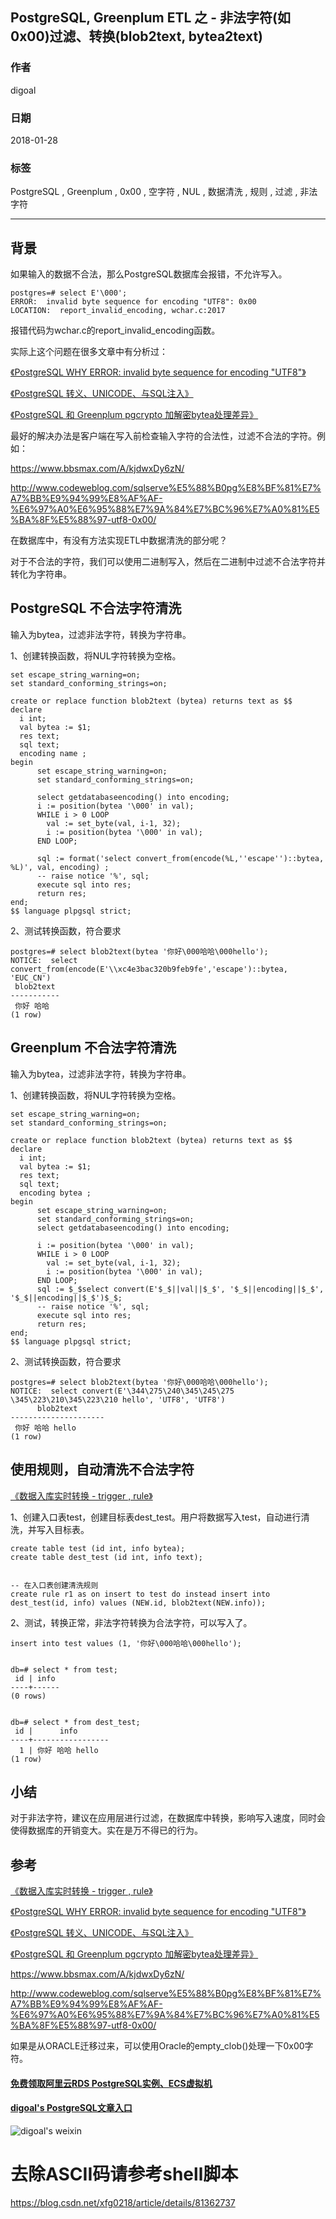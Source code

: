 ## PostgreSQL, Greenplum ETL 之 - 非法字符(如0x00)过滤、转换(blob2text, bytea2text)  
        
### 作者        
digoal        
        
### 日期        
2018-01-28        
        
### 标签        
PostgreSQL , Greenplum , 0x00 , 空字符 , NUL , 数据清洗 , 规则 , 过滤 , 非法字符        
        
----        
        
## 背景     
如果输入的数据不合法，那么PostgreSQL数据库会报错，不允许写入。  
  
```  
postgres=# select E'\000';  
ERROR:  invalid byte sequence for encoding "UTF8": 0x00  
LOCATION:  report_invalid_encoding, wchar.c:2017  
```  
  
报错代码为wchar.c的report_invalid_encoding函数。  
  
实际上这个问题在很多文章中有分析过：  
  
[《PostgreSQL WHY ERROR: invalid byte sequence for encoding "UTF8"》](../201212/20121228_01.md)    
  
[《PostgreSQL 转义、UNICODE、与SQL注入》](../201704/20170402_01.md)    
  
[《PostgreSQL 和 Greenplum pgcrypto 加解密bytea处理差异》](../201710/20171012_01.md)    
  
最好的解决办法是客户端在写入前检查输入字符的合法性，过滤不合法的字符。例如：  
  
https://www.bbsmax.com/A/kjdwxDy6zN/  
  
http://www.codeweblog.com/sqlserve%E5%88%B0pg%E8%BF%81%E7%A7%BB%E9%94%99%E8%AF%AF-%E6%97%A0%E6%95%88%E7%9A%84%E7%BC%96%E7%A0%81%E5%BA%8F%E5%88%97-utf8-0x00/  
  
在数据库中，有没有方法实现ETL中数据清洗的部分呢？  
  
对于不合法的字符，我们可以使用二进制写入，然后在二进制中过滤不合法字符并转化为字符串。  
  
## PostgreSQL 不合法字符清洗  
输入为bytea，过滤非法字符，转换为字符串。  
  
1、创建转换函数，将NUL字符转换为空格。  
  
```  
set escape_string_warning=on;  
set standard_conforming_strings=on;  
  
create or replace function blob2text (bytea) returns text as $$  
declare  
  i int;  
  val bytea := $1;  
  res text;  
  sql text;  
  encoding name ;  
begin  
      set escape_string_warning=on;  
      set standard_conforming_strings=on;  
  
      select getdatabaseencoding() into encoding;  
      i := position(bytea '\000' in val);  
      WHILE i > 0 LOOP  
        val := set_byte(val, i-1, 32);  
        i := position(bytea '\000' in val);  
      END LOOP;  
        
      sql := format('select convert_from(encode(%L,''escape'')::bytea, %L)', val, encoding) ;  
      -- raise notice '%', sql;  
      execute sql into res;  
      return res;  
end;  
$$ language plpgsql strict;  
```  
  
2、测试转换函数，符合要求  
  
```  
postgres=# select blob2text(bytea '你好\000哈哈\000hello');  
NOTICE:  select convert_from(encode(E'\\xc4e3bac320b9feb9fe','escape')::bytea, 'EUC_CN')  
 blob2text   
-----------  
 你好 哈哈  
(1 row)  
```  
  
## Greenplum 不合法字符清洗  
输入为bytea，过滤非法字符，转换为字符串。  
  
1、创建转换函数，将NUL字符转换为空格。  
  
```  
set escape_string_warning=on;  
set standard_conforming_strings=on;  
  
create or replace function blob2text (bytea) returns text as $$  
declare  
  i int;  
  val bytea := $1;  
  res text;  
  sql text;  
  encoding bytea ;  
begin  
      set escape_string_warning=on;  
      set standard_conforming_strings=on;  
      select getdatabaseencoding() into encoding;  
  
      i := position(bytea '\000' in val);  
      WHILE i > 0 LOOP  
        val := set_byte(val, i-1, 32);  
        i := position(bytea '\000' in val);  
      END LOOP;  
      sql := $_$select convert(E'$_$||val||$_$', '$_$||encoding||$_$', '$_$||encoding||$_$')$_$;  
      -- raise notice '%', sql;  
      execute sql into res;  
      return res;  
end;  
$$ language plpgsql strict;  
```  
  
2、测试转换函数，符合要求  
  
```  
postgres=# select blob2text(bytea '你好\000哈哈\000hello');  
NOTICE:  select convert(E'\344\275\240\345\245\275 \345\223\210\345\223\210 hello', 'UTF8', 'UTF8')  
      blob2text        
---------------------  
 你好 哈哈 hello  
(1 row)  
```  
  
## 使用规则，自动清洗不合法字符  
[《数据入库实时转换 - trigger , rule》](../201706/20170619_02.md)    
  
1、创建入口表test，创建目标表dest_test。用户将数据写入test，自动进行清洗，并写入目标表。  
  
  
```  
create table test (id int, info bytea);  
create table dest_test (id int, info text);  
  
  
-- 在入口表创建清洗规则  
create rule r1 as on insert to test do instead insert into dest_test(id, info) values (NEW.id, blob2text(NEW.info));  
```  
  
2、测试，转换正常，非法字符转换为合法字符，可以写入了。  
  
```  
insert into test values (1, '你好\000哈哈\000hello');  
  
  
db=# select * from test;  
 id | info   
----+------  
(0 rows)  
  
  
db=# select * from dest_test;  
 id |      info         
----+-----------------  
  1 | 你好 哈哈 hello  
(1 row)  
```  
  
## 小结  
对于非法字符，建议在应用层进行过滤，在数据库中转换，影响写入速度，同时会使得数据库的开销变大。实在是万不得已的行为。  
  
## 参考  
[《数据入库实时转换 - trigger , rule》](../201706/20170619_02.md)    
  
[《PostgreSQL WHY ERROR: invalid byte sequence for encoding "UTF8"》](../201212/20121228_01.md)    
  
[《PostgreSQL 转义、UNICODE、与SQL注入》](../201704/20170402_01.md)    
  
[《PostgreSQL 和 Greenplum pgcrypto 加解密bytea处理差异》](../201710/20171012_01.md)    
  
https://www.bbsmax.com/A/kjdwxDy6zN/  
  
http://www.codeweblog.com/sqlserve%E5%88%B0pg%E8%BF%81%E7%A7%BB%E9%94%99%E8%AF%AF-%E6%97%A0%E6%95%88%E7%9A%84%E7%BC%96%E7%A0%81%E5%BA%8F%E5%88%97-utf8-0x00/  
  
如果是从ORACLE迁移过来，可以使用Oracle的empty_clob()处理一下0x00字符。   
  
  
  
  
  
  
  
  
  
  
  
  
  
#### [免费领取阿里云RDS PostgreSQL实例、ECS虚拟机](https://free.aliyun.com/ "57258f76c37864c6e6d23383d05714ea")
  
  
#### [digoal's PostgreSQL文章入口](https://github.com/digoal/blog/blob/master/README.md "22709685feb7cab07d30f30387f0a9ae")
  
  
![digoal's weixin](../pic/digoal_weixin.jpg "f7ad92eeba24523fd47a6e1a0e691b59")
  
  
  # 去除ASCII码请参考shell脚本
  https://blog.csdn.net/xfg0218/article/details/81362737
  
  
  
